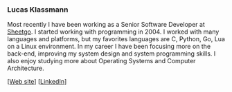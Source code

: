 ### Lucas Klassmann

Most recently I have been working as a Senior Software Developer at [Sheetgo](https://www.sheetgo.com/). I started working with programming in 2004. I worked with  many languages and platforms, but my favorites languages are C, Python, Go, Lua on a Linux environment. In my career I have been focusing more on the back-end, improving my system design and system programming skills. I also enjoy studying more about Operating Systems and Computer Architecture.

[[Web site](http://lucasklassmann.com)] [[LinkedIn](https://www.linkedin.com/in/lucasklassmann/)]

<!--
**klassmann/klassmann** is a ✨ _special_ ✨ repository because its `README.md` (this file) appears on your GitHub profile.

Here are some ideas to get you started:

- 🔭 I’m currently working on ...
- 🌱 I’m currently learning ...
- 👯 I’m looking to collaborate on ...
- 🤔 I’m looking for help with ...
- 💬 Ask me about ...
- 📫 How to reach me: ...
- 😄 Pronouns: ...
- ⚡ Fun fact: ...
-->
